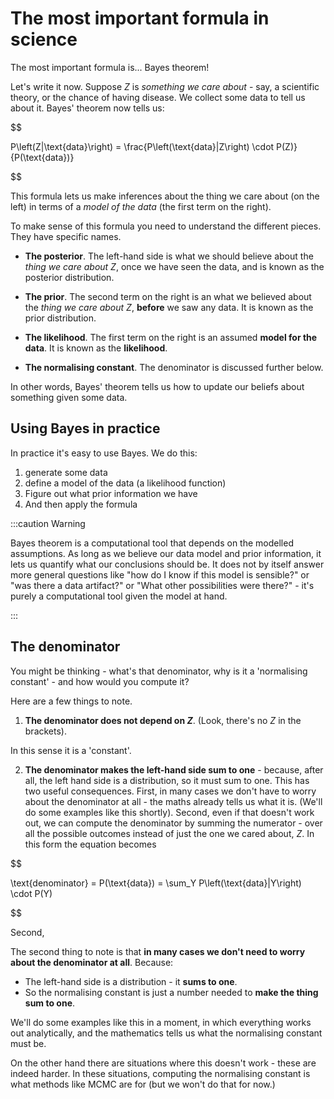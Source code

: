 # The most important formula in science


The most important formula is... Bayes theorem!

Let's write it now. Suppose $Z$ is *something we care about* - say, a scientific theory, or the chance of having disease.
We collect some data to tell us about it. Bayes' theorem now tells us:

$$

P\left(Z|\text{data}\right) = \frac{P\left(\text{data}|Z\right) \cdot P(Z)}{P(\text{data})}

$$

This formula lets us make inferences about the thing we care about (on the left) in terms of a *model of the data* (the
first term on the right).  

To make sense of this formula you need to understand the different pieces.  They have specific names.

* **The posterior**. The left-hand side is what we should believe about the *thing we care about* $Z$, once we have seen
  the data, and is known as the posterior distribution.

* **The prior**. The second term on the right is an what we believed about the *thing we care about* $Z$, **before** we saw
  any data.  It is known as the prior distribution.

* **The likelihood**. The first term on the right is an assumed **model for the data**.
  It is known as the **likelihood**.

* **The normalising constant**.  The denominator is discussed further below.

In other words, Bayes' theorem tells us how to update our beliefs about something given some data.

## Using Bayes in practice

In practice it's easy to use Bayes.  We do this:

1. generate some data
2. define a model of the data (a likelihood function)
3. Figure out what prior information we have
4. And then apply the formula

:::caution Warning

Bayes theorem is a computational tool that depends on the modelled assumptions.  As long as we believe our data model
and prior information, it lets us quantify what our conclusions should be. It does not by itself answer more general
questions like "how do I know if this model is sensible?" or "was there a data artifact?" or "What other possibilities
were there?" - it's purely a computational tool given the model at hand.

:::

## The denominator

You might be thinking - what's that denominator, why is it a 'normalising constant' - and how would you compute it?

Here are a few things to note.

1. **The denominator does not depend on $Z$**.  (Look, there's no $Z$ in the brackets). 

In this sense it is a 'constant'.

2. **The denominator makes the left-hand side sum to one** - because, after all, the left hand side is a distribution,
   so it must sum to one.  This has two useful consequences.  First, in many cases we don't have to worry about the
   denominator at all - the maths already tells us what it is.  (We'll do some examples like this shortly).  Second,
   even if that doesn't work out, we can compute the denominator by summing the numerator - over all the possible outcomes
   instead of just the one we cared about, $Z$.  In this form the equation becomes

$$

\text{denominator} = P(\text{data}) = \sum_Y P\left(\text{data}|Y\right) \cdot P(Y)

$$


Second, 

The second thing to note is that **in many cases we don't need to worry about the denominator at all**.  Because:

* The left-hand side is a distribution - it **sums to one**.
* So the normalising constant is just a number needed to **make the thing sum to one**.

We'll do some examples like this in a moment, in which everything works out analytically, and the mathematics tells us
what the normalising constant must be.

On the other hand there are situations where this doesn't work - these are indeed harder.  In these situations,
computing the normalising constant is what methods like MCMC are for (but we won't do that for now.)


